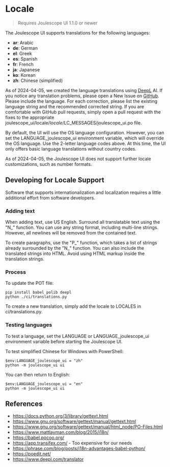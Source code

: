 
# Locale

> Requires Joulescope UI 1.1.0 or newer 

The Joulescope UI supports translations for the following languages:

* **ar**: Arabic
* **de**: German
* **el**: Greek
* **es**: Spanish
* **fr**: French
* **ja**: Japanese
* **ko**: Korean
* **zh**: Chinese (simplified)

As of 2024-04-05, we created the language translations using
[DeepL](https://www.deepl.com/) AI.  If you notice any
translation problems, please open a New Issue on
[GitHub](https://github.com/jetperch/pyjoulescope_ui/issues).
Please include the language.  For each correction, please list 
the existing language string and the recommended corrected string.
If you are comfortable with GitHub pull requests, simply open a 
pull request with the fixes to the appropriate
joulescope_ui/locale/*locale*/LC_MESSAGES/joulescope_ui.po file.

By default, the UI will use the OS language configuration.
However, you can set the LANGUAGE_joulescope_ui environment variable,
which will override the OS language.  Use the 2-letter language codes
above.  At this time, the UI only offers basic language translations
without country codes.

As of 2024-04-05, the Joulescope UI does not support further locale
customizations, such as number formats.


## Developing for Locale Support

Software that supports internationalization and localization requires
a little additional effort from software developers.


### Adding text

When adding text, use US English.  Surround all translatable text using
the "N_" function.  You can use any string format, including multi-line
strings.  However, all newlines will be removed from the contained text.

To create paragraphs, use the "P_" function, which takes a list of
strings already surrounded by the "N_" function.  You can also include
the translated strings into HTML.  Avoid using HTML markup
inside the translation strings.


### Process

To update the POT file:

```
pip install babel polib deepl
python ./ci/translations.py
```

To create a new translation, simply add the locale to 
LOCALES in ci/translations.py.


### Testing languages

To test a language, set the LANGUAGE or LANGUAGE_joulescope_ui 
environment variable before starting the Joulescope UI.

To test simplified Chinese for Windows with PowerShell:

```
$env:LANGUAGE_joulescope_ui = "zh"
python -m joulescope_ui ui
```

You can then return to English:
```
$env:LANGUAGE_joulescope_ui = "en"
python -m joulescope_ui ui
```


## References

* https://docs.python.org/3/library/gettext.html
* https://www.gnu.org/software/gettext/manual/gettext.html
* https://www.gnu.org/software/gettext/manual/html_node/PO-Files.html
* https://www.mattlayman.com/blog/2015/i18n/
* https://babel.pocoo.org/
* https://app.transifex.com/ - Too expensive for our needs
* https://phrase.com/blog/posts/i18n-advantages-babel-python/
* https://poedit.net/
* https://www.deepl.com/translator
